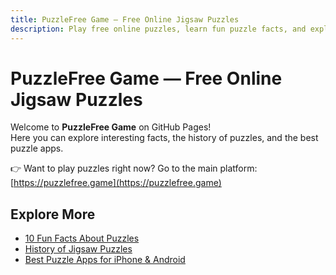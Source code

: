 ```yaml
---
title: PuzzleFree Game — Free Online Jigsaw Puzzles
description: Play free online puzzles, learn fun puzzle facts, and explore the history of jigsaw puzzles. Create your own puzzle at PuzzleFree.Game!
---
```


# PuzzleFree Game — Free Online Jigsaw Puzzles

Welcome to **PuzzleFree Game** on GitHub Pages!  
Here you can explore interesting facts, the history of puzzles, and the best puzzle apps.  

👉 Want to play puzzles right now? Go to the main platform: [https://puzzlefree.game](https://puzzlefree.game)  

## Explore More
- [10 Fun Facts About Puzzles](facts.md)  
- [History of Jigsaw Puzzles](history.md)  
- [Best Puzzle Apps for iPhone & Android](apps.md)  
